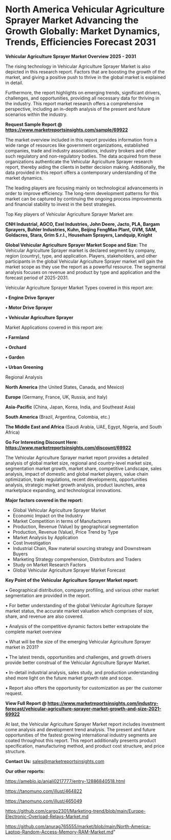  # North America Vehicular Agriculture Sprayer Market Advancing the Growth Globally: Market Dynamics, Trends, Efficiencies Forecast 2031

<Strong> Vehicular Agriculture Sprayer Market Overview 2025 - 2031</strong>

The rising technology in Vehicular Agriculture Sprayer Market is also depicted in this research report. Factors that are boosting the growth of the market, and giving a positive push to thrive in the global market is explained in detail.

Furthermore, the report highlights on emerging trends, significant drivers, challenges, and opportunities, providing all necessary data for thriving in the industry. This report market research offers a comprehensive perspective, including an in-depth analysis of the present and future scenarios within the industry.

<strong>Request Sample Report @ <a href=https://www.marketreportsinsights.com/sample/69922>https://www.marketreportsinsights.com/sample/69922</a></strong>

The market overview included in this report provides information from a wide range of resources like government organizations, established companies, trade and industry associations, industry brokers and other such regulatory and non-regulatory bodies. The data acquired from these organizations authenticate the Vehicular Agriculture Sprayer research report, thereby aiding the clients in better decision making. Additionally, the data provided in this report offers a contemporary understanding of the market dynamics.

The leading players are focusing mainly on technological advancements in order to improve efficiency. The long-term development patterns for this market can be captured by continuing the ongoing process improvements and financial stability to invest in the best strategies.

Top Key players of Vehicular Agriculture Sprayer Market are:

<strong>CNH Industrial, AGCO, Exel Industries, John Deere, Jacto, PLA, Bargam Sprayers, Buhler Industries, Kuhn, Beijing FengMao Plant, GVM, SAM, Goldacres, Stara, Grim S.r.l., Househam Sprayers, Landquip, Knight</strong>

<strong><b>Global Vehicular Agriculture Sprayer Market Scope and Size:</b></strong>
The Vehicular Agriculture Sprayer market is declared segment by company, region (country), type, and application. Players, stakeholders, and other participants in the global Vehicular Agriculture Sprayer market will gain the market scope as they use the report as a powerful resource. The segmental analysis focuses on revenue and product by type and application and the forecast period of 2025-2031.

Vehicular Agriculture Sprayer Market Types covered in this report are:

<strong>• Engine Drive Sprayer

• Motor Drive Sprayer

• Vehicular Agriculture Sprayer</strong>

Market Applications covered in this report are:

<strong>• Farmland

• Orchard

• Garden

• Urban Greening</strong> 

Regional Analysis

<strong>North America</strong> (the United States, Canada, and Mexico)

<strong>Europe</strong> (Germany, France, UK, Russia, and Italy)

<strong>Asia-Pacific</strong> (China, Japan, Korea, India, and Southeast Asia)

<strong>South America</strong> (Brazil, Argentina, Colombia, etc.)

<strong>The Middle East and Africa</strong> (Saudi Arabia, UAE, Egypt, Nigeria, and South Africa)

<strong>Go For Interesting Discount Here: <a href=https://www.marketreportsinsights.com/discount/69922>https://www.marketreportsinsights.com/discount/69922</a></strong>

The Vehicular Agriculture Sprayer market report provides a detailed analysis of global market size, regional and country-level market size, segmentation market growth, market share, competitive Landscape, sales analysis, impact of domestic and global market players, value chain optimization, trade regulations, recent developments, opportunities analysis, strategic market growth analysis, product launches, area marketplace expanding, and technological innovations.

<strong><b>Major factors covered in the report:</b></strong>
<ul>
  <li>Global Vehicular Agriculture Sprayer Market </li>
  <li>Economic Impact on the Industry</li>
  <li>Market Competition in terms of Manufacturers</li>
  <li>Production, Revenue (Value) by geographical segmentation</li>
  <li>Production, Revenue (Value), Price Trend by Type</li>
  <li>Market Analysis by Application</li>
  <li>Cost Investigation</li>
  <li>Industrial Chain, Raw material sourcing strategy and Downstream Buyers</li>
  <li>Marketing Strategy comprehension, Distributors and Traders</li>
  <li>Study on Market Research Factors</li>
  <li>Global Vehicular Agriculture Sprayer Market Forecast</li>
</ul>

<strong><b>Key Point of the Vehicular Agriculture Sprayer Market report:</b></strong>

• Geographical distribution, company profiling, and various other market segmentation are provided in the report.

• For better understanding of the global Vehicular Agriculture Sprayer market status, the accurate market valuation which comprises of size, share, and revenue are also covered.

• Analysis of the competitive dynamic factors better extrapolate the complete market overview

• What will be the size of the emerging Vehicular Agriculture Sprayer market in 2031?

• The latest trends, opportunities and challenges, and growth drivers provide better construal of the Vehicular Agriculture Sprayer Market.

• In-detail industrial analysis, sales study, and production understanding shed more light on the future market growth rate and scope.

• Report also offers the opportunity for customization as per the customer request.

<strong><b>View Full Report @ <a href=https://www.marketreportsinsights.com/industry-forecast/vehicular-agriculture-sprayer-market-growth-and-size-2021-69922>https://www.marketreportsinsights.com/industry-forecast/vehicular-agriculture-sprayer-market-growth-and-size-2021-69922</a></b></strong>


At last, the Vehicular Agriculture Sprayer Market report includes investment come analysis and development trend analysis. The present and future opportunities of the fastest growing international industry segments are coated throughout this report. This report additionally presents product specification, manufacturing method, and product cost structure, and price structure.

<strong>Contact Us:</strong>
sales@marketreportsinsights.com

<strong>Our other reports:</strong>

<a href=https://ameblo.jp/anjali0217777/entry-12886840518.html>https://ameblo.jp/anjali0217777/entry-12886840518.html</a>

<a href=https://tanomuno.com/illust/464822>https://tanomuno.com/illust/464822</a>

<a href=https://tanomuno.com/illust/465049>https://tanomuno.com/illust/465049</a>

<a href=https://github.com/cargo2301/Marketing-trend/blob/main/Europe-Electronic-Overload-Relays-Market.md>https://github.com/cargo2301/Marketing-trend/blob/main/Europe-Electronic-Overload-Relays-Market.md</a>

<a href=https://github.com/anurag765555/market/blob/main/North-America-Laptop-Random-Access-Memory-RAM-Market.md>https://github.com/anurag765555/market/blob/main/North-America-Laptop-Random-Access-Memory-RAM-Market.md</a>"
